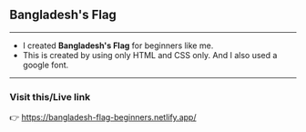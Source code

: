 ## Bangladesh's Flag
***

- I created **Bangladesh's Flag** for beginners like me.
- This is created by using only HTML and CSS only. And I also used a google font.
***
### Visit this/Live link
👉 https://bangladesh-flag-beginners.netlify.app/